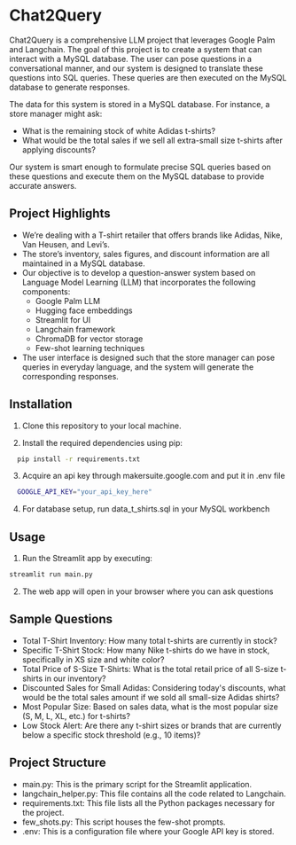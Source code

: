 
# Chat2Query 
Chat2Query is a comprehensive LLM project that leverages Google Palm and Langchain. The goal of this project is to create a system that can interact with a MySQL database. The user can pose questions in a conversational manner, and our system is designed to translate these questions into SQL queries. These queries are then executed on the MySQL database to generate responses.

The data for this system is stored in a MySQL database. For instance, a store manager might ask:
- What is the remaining stock of white Adidas t-shirts?
- What would be the total sales if we sell all extra-small size t-shirts after applying discounts?

Our system is smart enough to formulate precise SQL queries based on these questions and execute them on the MySQL database to provide accurate answers.


## Project Highlights
- We’re dealing with a T-shirt retailer that offers brands like Adidas, Nike, Van Heusen, and Levi’s. 
- The store’s inventory, sales figures, and discount information are all maintained in a MySQL database.
- Our objective is to develop a question-answer system based on Language Model Learning (LLM) that incorporates the following components:
  - Google Palm LLM
  - Hugging face embeddings
  - Streamlit for UI
  - Langchain framework
  - ChromaDB for vector storage
  - Few-shot learning techniques
- The user interface is designed such that the store manager can pose queries in everyday language, and the system will generate the corresponding responses.


## Installation
1. Clone this repository to your local machine.

2. Install the required dependencies using pip:
```bash
  pip install -r requirements.txt
```

3. Acquire an api key through makersuite.google.com and put it in .env file
```bash
  GOOGLE_API_KEY="your_api_key_here"
```

4. For database setup, run data_t_shirts.sql in your MySQL workbench


## Usage
1. Run the Streamlit app by executing:
```bash
streamlit run main.py
```

2. The web app will open in your browser where you can ask questions


## Sample Questions
  - Total T-Shirt Inventory: How many total t-shirts are currently in stock?
  - Specific T-Shirt Stock: How many Nike t-shirts do we have in stock, specifically in XS size and white color?
  - Total Price of S-Size T-Shirts: What is the total retail price of all S-size t-shirts in our inventory?
  - Discounted Sales for Small Adidas: Considering today's discounts, what would be the total sales amount if we sold all small-size Adidas shirts?
  - Most Popular Size: Based on sales data, what is the most popular size (S, M, L, XL, etc.) for t-shirts?
  - Low Stock Alert: Are there any t-shirt sizes or brands that are currently below a specific stock threshold (e.g., 10 items)?


## Project Structure
- main.py: This is the primary script for the Streamlit application.
- langchain_helper.py: This file contains all the code related to Langchain.
- requirements.txt: This file lists all the Python packages necessary for the project.
- few_shots.py: This script houses the few-shot prompts.
- .env: This is a configuration file where your Google API key is stored.
